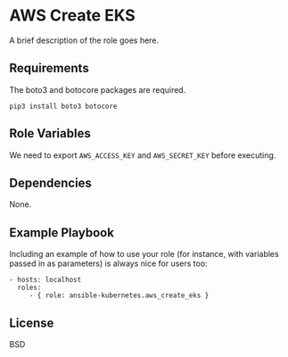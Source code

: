AWS Create EKS 
==============

A brief description of the role goes here.

Requirements
------------

The boto3 and botocore packages are required.

```
pip3 install boto3 botocore
```


Role Variables
--------------

We need to export `AWS_ACCESS_KEY` and `AWS_SECRET_KEY` before executing.

Dependencies
------------

None.

Example Playbook
----------------

Including an example of how to use your role (for instance, with variables passed in as parameters) is always nice for users too:

    - hosts: localhost
      roles:
         - { role: ansible-kubernetes.aws_create_eks }

License
-------

BSD

